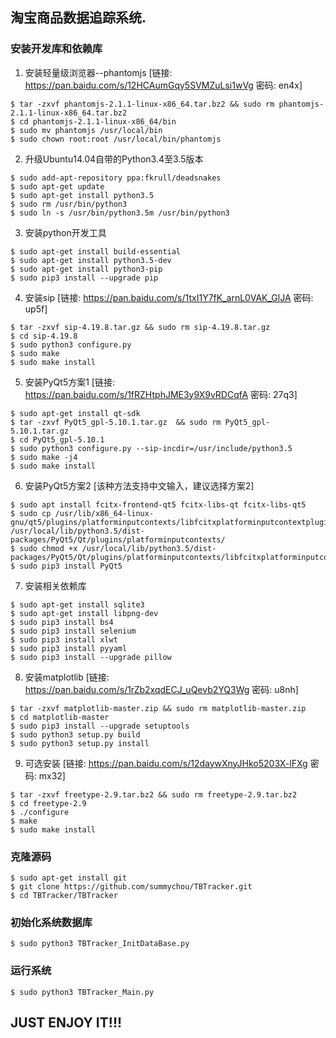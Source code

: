 ## 淘宝商品数据追踪系统.
### 安装开发库和依赖库
1. 安装轻量级浏览器--phantomjs  [链接: https://pan.baidu.com/s/12HCAumGqy5SVMZuLsi1wVg 密码: en4x]
```shell
$ tar -zxvf phantomjs-2.1.1-linux-x86_64.tar.bz2 && sudo rm phantomjs-2.1.1-linux-x86_64.tar.bz2
$ cd phantomjs-2.1.1-linux-x86_64/bin
$ sudo mv phantomjs /usr/local/bin
$ sudo chown root:root /usr/local/bin/phantomjs
```

2. 升级Ubuntu14.04自带的Python3.4至3.5版本
```shell
$ sudo add-apt-repository ppa:fkrull/deadsnakes
$ sudo apt-get update
$ sudo apt-get install python3.5
$ sudo rm /usr/bin/python3
$ sudo ln -s /usr/bin/python3.5m /usr/bin/python3
```

3. 安装python开发工具
```shell
$ sudo apt-get install build-essential
$ sudo apt-get install python3.5-dev
$ sudo apt-get install python3-pip
$ sudo pip3 install --upgrade pip
```

4. 安装sip  [链接: https://pan.baidu.com/s/1txI1Y7fK_arnL0VAK_GlJA 密码: up5f]
```shell
$ tar -zxvf sip-4.19.8.tar.gz && sudo rm sip-4.19.8.tar.gz
$ cd sip-4.19.8
$ sudo python3 configure.py
$ sudo make
$ sudo make install
```

5. 安装PyQt5方案1  [链接: https://pan.baidu.com/s/1fRZHtphJME3y9X9vRDCqfA 密码: 27q3]
```shell
$ sudo apt-get install qt-sdk
$ tar -zxvf PyQt5_gpl-5.10.1.tar.gz  && sudo rm PyQt5_gpl-5.10.1.tar.gz
$ cd PyQt5_gpl-5.10.1
$ sudo python3 configure.py --sip-incdir=/usr/include/python3.5
$ sudo make -j4
$ sudo make install
```

6. 安装PyQt5方案2  [该种方法支持中文输入，建议选择方案2]
```shell
$ sudo apt install fcitx-frontend-qt5 fcitx-libs-qt fcitx-libs-qt5
$ sudo cp /usr/lib/x86_64-linux-gnu/qt5/plugins/platforminputcontexts/libfcitxplatforminputcontextplugin.so /usr/local/lib/python3.5/dist-packages/PyQt5/Qt/plugins/platforminputcontexts/
$ sudo chmod +x /usr/local/lib/python3.5/dist-packages/PyQt5/Qt/plugins/platforminputcontexts/libfcitxplatforminputcontextplugin.so
$ sudo pip3 install PyQt5
```

7. 安装相关依赖库
```shell
$ sudo apt-get install sqlite3 
$ sudo apt-get install libpng-dev
$ sudo pip3 install bs4
$ sudo pip3 install selenium 
$ sudo pip3 install xlwt 
$ sudo pip3 install pyyaml  
$ sudo pip3 install --upgrade pillow
```

8. 安装matplotlib  [链接: https://pan.baidu.com/s/1rZb2xqdECJ_uQevb2YQ3Wg 密码: u8nh]
```shell
$ tar -zxvf matplotlib-master.zip && sudo rm matplotlib-master.zip
$ cd matplotlib-master
$ sudo pip3 install --upgrade setuptools
$ sudo python3 setup.py build
$ sudo python3 setup.py install
```

9. 可选安装  [链接: https://pan.baidu.com/s/12daywXnyJHko5203X-lFXg 密码: mx32]
```shell
$ tar -zxvf freetype-2.9.tar.bz2 && sudo rm freetype-2.9.tar.bz2
$ cd freetype-2.9
$ ./configure
$ make
$ sudo make install
```
### 克隆源码
```shell
$ sudo apt-get install git
$ git clone https://github.com/summychou/TBTracker.git
$ cd TBTracker/TBTracker
````
### 初始化系统数据库
```shell
$ sudo python3 TBTracker_InitDataBase.py
```
### 运行系统
```shell
$ sudo python3 TBTracker_Main.py
```

## JUST ENJOY IT!!!
